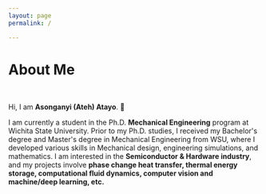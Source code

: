 ```yaml
---
layout: page
permalink: /

---
```

# About Me
<br>

Hi, I am **Asonganyi (Ateh) Atayo**. :wave:
<br>  

I am currently a student in the Ph.D. **Mechanical Engineering** program at Wichita State University. Prior to my Ph.D. studies, I received my Bachelor's degree and Master's degree in Mechanical Engineering from WSU, where I developed various skills in Mechanical design, engineering simulations, and mathematics. I am interested in the **Semiconductor & Hardware industry**, and my projects involve **phase change heat transfer, thermal energy storage, computational fluid dynamics, computer vision and machine/deep learning, etc.**